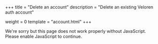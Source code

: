 +++
title = "Delete an account"
description = "Delete an existing Veloren auth account"

weight = 0
template = "account.html"
+++

<div class="account">
    <noscript>
        <div class="alertbox error">
            <span class="alerttext">
                We're sorry but this page does not work properly without JavaScript.
                Please enable JavaScript to continue.
            </span>
        </div>
        <style type="text/css">
            .account form { display: none }
        </style>
    </noscript>
    <div class="alertbox error" id="wasmErrorBox" style="display: none">
        <span class="alerttext">
                We're sorry but this page does not work without WebAssembly support.
                Please enable WebAssembly or use a different browser.
        </span>
    </div>
    <form onsubmit="window.postToBackendDeleteAccount(event)">
        <p>If you wish to remove your account from Veloren's auth system, fill out this form. <b>Please note the following limitations:</b></p>
        <ul>
            <li>This action is not reversible.</li>
            <li>We have no way to delete any characters from gameservers, you must do this yourself <em>before</em> deleting your account,
                otherwise those characters will remain on those servers with no way to be deleted.</li>
        </ul>
        <div id="alertbox" class="alertbox">
            <span id="alerttext" class="alerttext"></span>
            <button type="button" class="closebtn" onclick="window.closeAlert();">{{ icon(path='static/icons/cross.svg') }}</button>
        </div>
        <label>Username<input type="text" required name="username"></label>
        <label>Password<input type="password" required name="password"></label>
        <button type="submit" class="button-delete">Delete account</button>
    </form>
</div>
